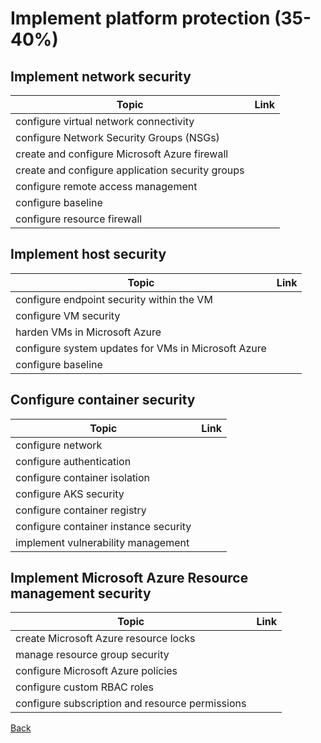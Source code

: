 # Implement platform protection (35-40%)

## Implement network security

| Topic | Link |
| --- | --- |
|configure virtual network connectivity
|configure Network Security Groups (NSGs)
|create and configure Microsoft Azure firewall
|create and configure application security groups
|configure remote access management
|configure baseline
|configure resource firewall

## Implement host security

| Topic | Link |
| --- | --- |
|configure endpoint security within the VM
|configure VM security
|harden VMs in Microsoft Azure
|configure system updates for VMs in Microsoft Azure
|configure baseline

## Configure container security

| Topic | Link |
| --- | --- |
|configure network
|configure authentication
|configure container isolation
|configure AKS security
|configure container registry
|configure container instance security
|implement vulnerability management

## Implement Microsoft Azure Resource management security

| Topic | Link |
| --- | --- |
|create Microsoft Azure resource locks
|manage resource group security
|configure Microsoft Azure policies
|configure custom RBAC roles
|configure subscription and resource permissions

[Back](index.md)